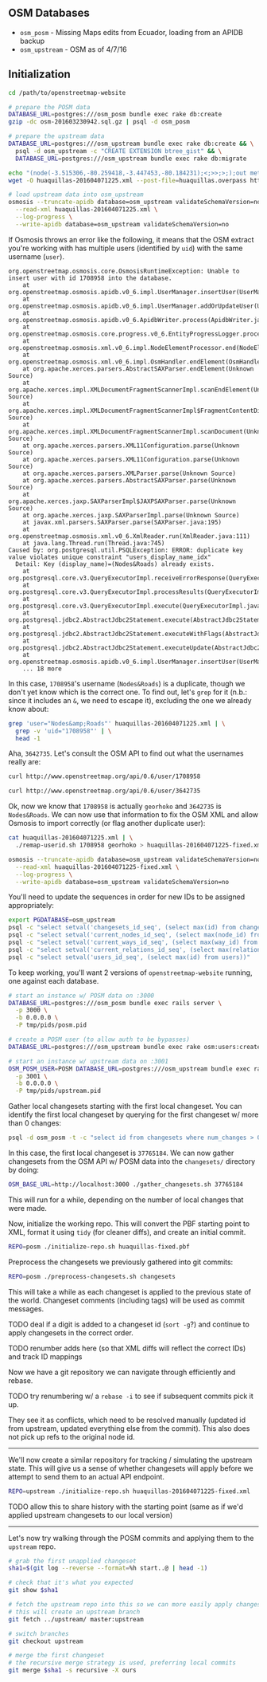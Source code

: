 ## OSM Databases

* `osm_posm` - Missing Maps edits from Ecuador, loading from an APIDB backup
* `osm_upstream` - OSM as of 4/7/16

## Initialization

```bash
cd /path/to/openstreetmap-website

# prepare the POSM data
DATABASE_URL=postgres:///osm_posm bundle exec rake db:create
gzip -dc osm-201603230942.sql.gz | psql -d osm_posm

# prepare the upstream data
DATABASE_URL=postgres:///osm_upstream bundle exec rake db:create && \
  psql -d osm_upstream -c "CREATE EXTENSION btree_gist" && \
  DATABASE_URL=postgres:///osm_upstream bundle exec rake db:migrate

echo "(node(-3.515306,-80.259418,-3.447453,-80.184231);<;>>;>;);out meta;" > huaquillas.overpass
wget -O huaquillas-201604071225.xml --post-file=huaquillas.overpass http://overpass-api.de/api/interpreter

# load upstream data into osm_upstream
osmosis --truncate-apidb database=osm_upstream validateSchemaVersion=no \
  --read-xml huaquillas-201604071225.xml \
  --log-progress \
  --write-apidb database=osm_upstream validateSchemaVersion=no
```

If Osmosis throws an error like the following, it means that the OSM extract
you're working with has multiple users (identified by `uid`) with the same
username (`user`).

```
org.openstreetmap.osmosis.core.OsmosisRuntimeException: Unable to insert user with id 1708958 into the database.
	at org.openstreetmap.osmosis.apidb.v0_6.impl.UserManager.insertUser(UserManager.java:143)
	at org.openstreetmap.osmosis.apidb.v0_6.impl.UserManager.addOrUpdateUser(UserManager.java:191)
	at org.openstreetmap.osmosis.apidb.v0_6.ApidbWriter.process(ApidbWriter.java:1098)
	at org.openstreetmap.osmosis.core.progress.v0_6.EntityProgressLogger.process(EntityProgressLogger.java:71)
	at org.openstreetmap.osmosis.xml.v0_6.impl.NodeElementProcessor.end(NodeElementProcessor.java:139)
	at org.openstreetmap.osmosis.xml.v0_6.impl.OsmHandler.endElement(OsmHandler.java:107)
	at org.apache.xerces.parsers.AbstractSAXParser.endElement(Unknown Source)
	at org.apache.xerces.impl.XMLDocumentFragmentScannerImpl.scanEndElement(Unknown Source)
	at org.apache.xerces.impl.XMLDocumentFragmentScannerImpl$FragmentContentDispatcher.dispatch(Unknown Source)
	at org.apache.xerces.impl.XMLDocumentFragmentScannerImpl.scanDocument(Unknown Source)
	at org.apache.xerces.parsers.XML11Configuration.parse(Unknown Source)
	at org.apache.xerces.parsers.XML11Configuration.parse(Unknown Source)
	at org.apache.xerces.parsers.XMLParser.parse(Unknown Source)
	at org.apache.xerces.parsers.AbstractSAXParser.parse(Unknown Source)
	at org.apache.xerces.jaxp.SAXParserImpl$JAXPSAXParser.parse(Unknown Source)
	at org.apache.xerces.jaxp.SAXParserImpl.parse(Unknown Source)
	at javax.xml.parsers.SAXParser.parse(SAXParser.java:195)
	at org.openstreetmap.osmosis.xml.v0_6.XmlReader.run(XmlReader.java:111)
	at java.lang.Thread.run(Thread.java:745)
Caused by: org.postgresql.util.PSQLException: ERROR: duplicate key value violates unique constraint "users_display_name_idx"
  Detail: Key (display_name)=(Nodes&Roads) already exists.
	at org.postgresql.core.v3.QueryExecutorImpl.receiveErrorResponse(QueryExecutorImpl.java:2270)
	at org.postgresql.core.v3.QueryExecutorImpl.processResults(QueryExecutorImpl.java:1998)
	at org.postgresql.core.v3.QueryExecutorImpl.execute(QueryExecutorImpl.java:255)
	at org.postgresql.jdbc2.AbstractJdbc2Statement.execute(AbstractJdbc2Statement.java:570)
	at org.postgresql.jdbc2.AbstractJdbc2Statement.executeWithFlags(AbstractJdbc2Statement.java:420)
	at org.postgresql.jdbc2.AbstractJdbc2Statement.executeUpdate(AbstractJdbc2Statement.java:366)
	at org.openstreetmap.osmosis.apidb.v0_6.impl.UserManager.insertUser(UserManager.java:140)
	... 18 more
```

In this case, `1708958`'s username (`Nodes&Roads`) is a duplicate, though we
don't yet know which is the correct one. To find out, let's `grep` for it (n.b.:
since it includes an `&`, we need to escape it), excluding the one we already
know about:

```bash
grep 'user="Nodes&amp;Roads"' huaquillas-201604071225.xml | \
  grep -v 'uid="1708958"' | \
  head -1
```

Aha, `3642735`. Let's consult the OSM API to find out what the usernames really
are:

```bash
curl http://www.openstreetmap.org/api/0.6/user/1708958

curl http://www.openstreetmap.org/api/0.6/user/3642735
```

Ok, now we know that `1708958` is actually `georhoko` and `3642735` is
`Nodes&Roads`. We can now use that information to fix the OSM XML and allow
Osmosis to import correctly (or flag another duplicate user):

```bash
cat huaquillas-201604071225.xml | \
  ./remap-userid.sh 1708958 georhoko > huaquillas-201604071225-fixed.xml

osmosis --truncate-apidb database=osm_upstream validateSchemaVersion=no \
  --read-xml huaquillas-201604071225-fixed.xml \
  --log-progress \
  --write-apidb database=osm_upstream validateSchemaVersion=no
```

You'll need to update the sequences in order for new IDs to be assigned
appropriately:

```bash
export PGDATABASE=osm_upstream
psql -c "select setval('changesets_id_seq', (select max(id) from changesets))"
psql -c "select setval('current_nodes_id_seq', (select max(node_id) from nodes))"
psql -c "select setval('current_ways_id_seq', (select max(way_id) from ways))"
psql -c "select setval('current_relations_id_seq', (select max(relation_id) from relations))"
psql -c "select setval('users_id_seq', (select max(id) from users))"
```

To keep working, you'll want 2 versions of `openstreetmap-website` running, one
against each database.

```bash
# start an instance w/ POSM data on :3000
DATABASE_URL=postgres:///osm_posm bundle exec rails server \
  -p 3000 \
  -b 0.0.0.0 \
  -P tmp/pids/posm.pid

# create a POSM user (to allow auth to be bypasses)
DATABASE_URL=postgres:///osm_upstream bundle exec rake osm:users:create display_name='POSM' description='Portable OpenStreetMap'

# start an instance w/ upstream data on :3001
OSM_POSM_USER=POSM DATABASE_URL=postgres:///osm_upstream bundle exec rails server \
  -p 3001 \
  -b 0.0.0.0 \
  -P tmp/pids/upstream.pid
```

Gather local changesets starting with the first local changeset. You can
identify the first local changeset by querying for the first changeset w/ more
than 0 changes:

```bash
psql -d osm_posm -t -c "select id from changesets where num_changes > 0 order by id asc limit 1"
```

In this case, the first local changeset is `37765184`. We can now gather
changesets from the OSM API w/ POSM data into the `changesets/` directory by
doing:

```bash
OSM_BASE_URL=http://localhost:3000 ./gather_changesets.sh 37765184
```

This will run for a while, depending on the number of local changes that were
made.

Now, initialize the working repo. This will convert the PBF starting point to
XML, format it using `tidy` (for cleaner diffs), and create an initial commit.

```bash
REPO=posm ./initialize-repo.sh huaquillas-fixed.pbf
```

Preprocess the changesets we previously gathered into git commits:

```bash
REPO=posm ./preprocess-changesets.sh changesets
```

This will take a while as each changeset is applied to the previous state of the
world. Changeset comments (including tags) will be used as commit messages.

TODO deal if a digit is added to a changeset id (`sort -g`?) and continue to
apply changesets in the correct order.

TODO renumber adds here (so that XML diffs will reflect the correct IDs) and track ID mappings

Now we have a git repository we can navigate through efficiently and rebase.

TODO try renumbering w/ a `rebase -i` to see if subsequent commits pick it up.

They see it as conflicts, which need to be resolved manually (updated id from
upstream, updated everything else from the commit). This also does not pick up
refs to the original node id.

---

We'll now create a similar repository for tracking / simulating the upstream
state. This will give us a sense of whether changesets will apply before we
attempt to send them to an actual API endpoint.

```bash
REPO=upstream ./initialize-repo.sh huaquillas-201604071225-fixed.xml
```

TODO allow this to share history with the starting point (same as if we'd applied upstream changesets to our local version)

---

Let's now try walking through the POSM commits and applying them to the `upstream` repo.

```bash
# grab the first unapplied changeset
sha1=$(git log --reverse --format=%h start..@ | head -1)

# check that it's what you expected
git show $sha1

# fetch the upstream repo into this so we can more easily apply changes
# this will create an upstream branch
git fetch ../upstream/ master:upstream

# switch branches
git checkout upstream

# merge the first changeset
# the recursive merge strategy is used, preferring local commits
git merge $sha1 -s recursive -X ours
```
